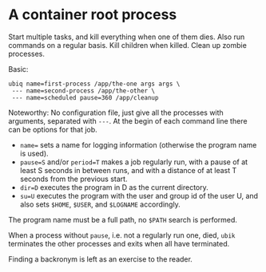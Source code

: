 A container root process
========================

Start multiple tasks, and kill everything when one of them dies.
Also run commands on a regular basis.
Kill children when killed.
Clean up zombie processes.

Basic:
```
ubiq name=first-process /app/the-one args args \
 --- name=second-process /app/the-other \
 --- name=scheduled pause=360 /app/cleanup

```
Noteworthy: No configuration file, just give all the processes with arguments,
separated with `---`. At the begin of each command line there can be options
for that job.

- `name=` sets a name for logging information (otherwise the program
   name is used).
- `pause=S` and/or `period=T` makes a job regularly run, with a pause
   of at least S seconds in between runs, and with a distance of at least T seconds
   from the previous start.
- `dir=D` executes the program in D as the current directory.
- `su=U` executes the program with the user and group id of the user U, and also
  sets `$HOME`, `$USER`, and `$LOGNAME` accordingly.

The program name must be a full path, no `$PATH` search is performed.

When a process without `pause`, i.e. not a regularly run one, died, `ubik`
terminates the other processes and exits when all have terminated.

Finding a backronym is left as an exercise to the reader.
